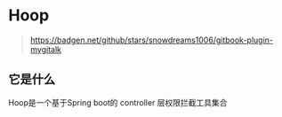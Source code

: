 # Hoop
>https://badgen.net/github/stars/snowdreams1006/gitbook-plugin-mygitalk
## 它是什么
Hoop是一个基于Spring boot的 controller 层权限拦截工具集合

